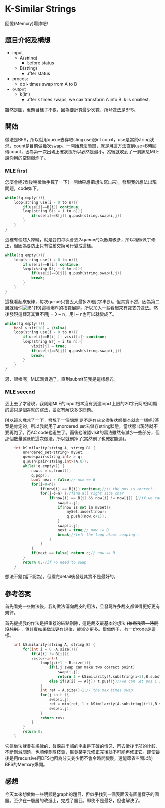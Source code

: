 # K-Similar Strings
回憶(Memory)爆炸吧!

## 題目介紹及構想
- input
  - A(string)
    - before status
  - B(string)
    - after status
- process
  - do k times swap from A to B
- output
  - k(int)
    - after k times swaps, we can transform A into B. k is smallest.

雖然是圖，但題目樣子不像，因為要計算最少次數，所以做法是BFS。

## 開始
做法是BFS，所以就用queue去存取sting use跟int count，use是當前string狀況，count是目前做幾次swap。一開始想法簡單，就是用這方法直到use=B時回傳count，因為第一次出現正確狀態所以必然是最小。然後就收到了一則訊息MLE說你用的空間爆炸了。

### MLE first
怎麼會呢?然後稍微動手算了一下(一開始只想把想法寫出來)，發現我的想法出現問題，code如下。

```C++ = 
while(!q.empty()){
    loop(string use(i = 0 to n)){
        if(use[i]==B[i]) continue;
        loop(string B(j = i to n)){
            if(use[i]==B[j]) q.push(string.swap(i,j))
        }
    }
}
```
這裡有個超大障礙，就是我們每次會丟入queue的次數超級多，所以稍微做了修正，但因為要防止只有往前交換可行變成這樣。
```C++ =
while(!q.empty()){
    loop(string use(i = 0 to n)){
        if(use[i]==B[i]) continue;
        loop(string B(j = 0 to n)){
            if(use[i]==B[j]) q.push(string.swap(i,j))
            break;
        }
    }
}
```
這樣看起來很棒，每次queue只會丟入最多20個(字串長)。但其實不然，因為第二層就給你<a href="https://www.codecogs.com/eqnedit.php?latex=18^{19}" target="_blank"><img src="https://latex.codecogs.com/gif.latex?18^{19}" title="18^{19}" /></a>這種爆炸的指數展開。所以加入一些看起來有裁支的做法。然後發現這樣寫其實不用j = 0 ~ n，用i ~ n也可以就變成了。
```C++ =
while(!q.empty()){
    bool visit[20] = {false}
    loop(string use(i = 0 to n)){
        if(use[i]==B[i] || visit[i]) continue;
        loop(string B(j = i to n)){
            visit[j] = true;
            if(use[i]==B[j]) q.push(string.swap(i,j))
            break;
        }
    }
}
```

恩，很棒呢，MLE測資過了，直到submit前我是這樣想的。

### MLE second
丟上去了才發現，我剛剛MLE的input根本沒有到達input上限的20字元阿!很明顯的這只是個將就的寫法，並沒有解決多少問題。

所以這次我想了一下，發現了一個問題!是不是有些交換後狀態根本就會一樣呢?答案是肯定的，所以我就用了unordered_set去儲存string狀態，當狀態出現時就不要再跑了。而AC code也產生了。而後也確認visit的寫法雖然有減少一些部分，但那個數量遠低於這次做法，所以就刪掉了(當然刪了也確定能過)。
```C++ =
    int kSimilarity(string A, string B) {
        unordered_set<string> mySet;
        queue<pair<string,int> > q;
        q.push(pair<string,int>(A,0));
        while(!q.empty()) {
            now,c = q.front();
            q.pop();
            bool next = false;// now == B
            for(i=0~n){
                if(now[i] == B[i]) continue;//if the pos is correct.
                for(j=i~n) {//find all right side char
                    if(now[i] == B[j] && now[i] != now[j]) {//if we can swap to correct, and this pos is wrong pos.
                        swap(i,j);
                        if(now is not in mySet){
                            mySet.insert(now);
                            q.push((now,c+1));
                        }
                        swap(i,j);
                        next = true;// now != B
                        break;//left the loop about swaping i
                    }
                }
            }
            if(next == false) return c;// now == B
        }
        return 0;//if no need to swap
    }
```

想法不錯(當下認為)，但看完detail後發現其實不是最好的。

## 參考答案
首先看完一些做法後，我的做法偏向裁支的用法，旦發現許多裁支都做得更好更有規律。

首先提提我的作法是把重複的結點刪除，這是裁支最基本的想法 ~~(雖然我第一時間沒想到)~~ ，但其實如果做法更有規律，能減少更多。舉個例子，有一份code是這樣。

```C++ =
    int kSimilarity(string A, string B) {
        for(int i = 0 ~A.size()){
            if(A[i] != B[i]){
            vector<int>t
                loop(j=i+1 ~ B.size()){
                    if(i,j swap can make two correct point)
                        swap(i,j);
                        return 1 + kSimilarity(A.substring(i+1),B.substring(i+1));
                    else if(B[i] == A[j]) t.push(j)//we can let pos i is correct
                }
                int ret = A.size()-1;// the max times swap
                for(j in t ){
                    swap(i,j);
                    ret = min(ret, 1 + kSimilarity(A.substring(i+1),B.substring(i+1)));
                    swap(i,j);
                }
                return ret;
            }
        }
        return 0;
    }
```
它這做法就很有規律的，確保前半部的字串是正確的情況，再去做後半部的比較，不斷刪減問題，也順便刪剪枝葉，畢竟某字元修正完後就不可能再修正它。即使最後是用recursive用DFS也因為分支夠少而不會令時間變慢，還能節省空間以防BFS的Memory爆開。

## 感想
今天本來想做做一些明顯是graph的題目，但似乎找到一個表面沒有圖題樣子的圖題。至少在一層層的改進上，完成了題目。即使不是最好，但也解決了。
